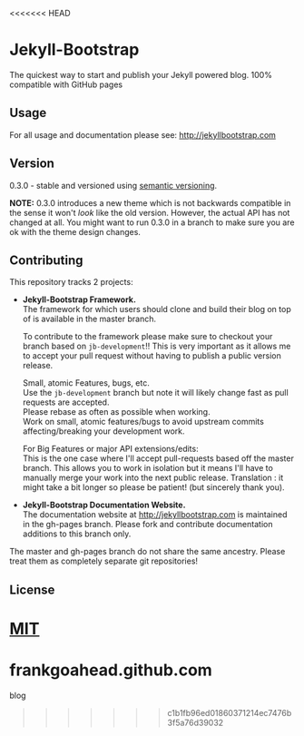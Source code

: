 <<<<<<< HEAD
# Jekyll-Bootstrap

The quickest way to start and publish your Jekyll powered blog. 100% compatible with GitHub pages

## Usage

For all usage and documentation please see: <http://jekyllbootstrap.com>

## Version

0.3.0 - stable and versioned using [semantic versioning](http://semver.org/).

**NOTE:** 0.3.0 introduces a new theme which is not backwards compatible in the sense it won't _look_ like the old version.
However, the actual API has not changed at all.
You might want to run 0.3.0 in a branch to make sure you are ok with the theme design changes.

## Contributing 

This repository tracks 2 projects:

- **Jekyll-Bootstrap Framework.**  
  The framework for which users should clone and build their blog on top of is available in the master branch.
  
  To contribute to the framework please make sure to checkout your branch based on `jb-development`!!
  This is very important as it allows me to accept your pull request without having to publish a public version release.
  
  Small, atomic Features, bugs, etc.   
  Use the `jb-development` branch but note it will likely change fast as pull requests are accepted.   
  Please rebase as often as possible when working.   
  Work on small, atomic features/bugs to avoid upstream commits affecting/breaking your development work.
  
  For Big Features or major API extensions/edits:   
  This is the one case where I'll accept pull-requests based off the master branch.
  This allows you to work in isolation but it means I'll have to manually merge your work into the next public release.
  Translation : it might take a bit longer so please be patient! (but sincerely thank you).
 
- **Jekyll-Bootstrap Documentation Website.**    
  The documentation website at <http://jekyllbootstrap.com> is maintained in the gh-pages branch.
  Please fork and contribute documentation additions to this branch only.

The master and gh-pages branch do not share the same ancestry. Please treat them as completely separate git repositories!


## License

[MIT](http://opensource.org/licenses/MIT)
=======
frankgoahead.github.com
=======================

blog
>>>>>>> c1b1fb96ed01860371214ec7476b3f5a76d39032
